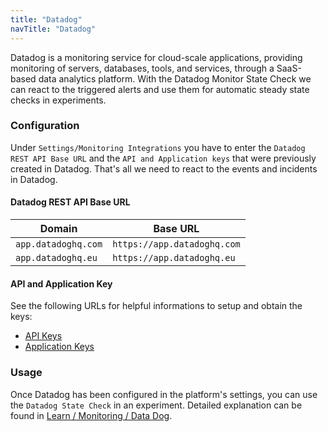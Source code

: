 ```yaml
---
title: "Datadog"
navTitle: "Datadog"
---
```

Datadog is a monitoring service for cloud-scale applications, providing monitoring of servers, databases, tools, and services, through a SaaS-based data analytics platform.
With the Datadog Monitor State Check we can react to the triggered alerts and use them for automatic steady state checks in experiments.

### Configuration

Under `Settings/Monitoring Integrations` you have to enter the `Datadog REST API Base URL` and the `API and Application keys` that were previously created in Datadog.
That's all we need to react to the events and incidents in Datadog.

#### Datadog REST API Base URL

| Domain | Base URL                           |
|-------------------|-----------------------------------------------------|
| `app.datadoghq.com`                | `https://app.datadoghq.com`                               |
| `app.datadoghq.eu`                | `https://app.datadoghq.eu`                      |

#### API and Application Key

See the following URLs for helpful informations to setup and obtain the keys:

- [API Keys](https://app.datadoghq.eu/account/settings#api)
- [Application Keys](https://app.datadoghq.eu/access/application-keys)

### Usage

Once Datadog has been configured in the platform's settings, you can use the `Datadog State Check` in an experiment. Detailed explanation can be found in [Learn / Monitoring / Data Dog](../../learn/50-monitoring/10-datadog).

